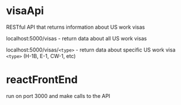 # visaApi
RESTful API that returns information about US work visas

localhost:5000/visas - return data about all US work visas

localhost:5000/visas/`<type>` - return data about specific US work visa `<type>` (H-1B, E-1, CW-1, etc)

# reactFrontEnd

run on port 3000 and make calls to the API
